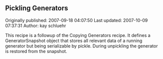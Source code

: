 ## Pickling Generators

Originally published: 2007-09-18 04:07:50
Last updated: 2007-10-09 07:37:31
Author: kay schluehr

This recipe is a followup of the Copying Generators recipe. It defines a GeneratorSnapshot object that stores all relevant data of a running generator but being serializable by pickle. During unpickling the generator is restored from the snapshot.